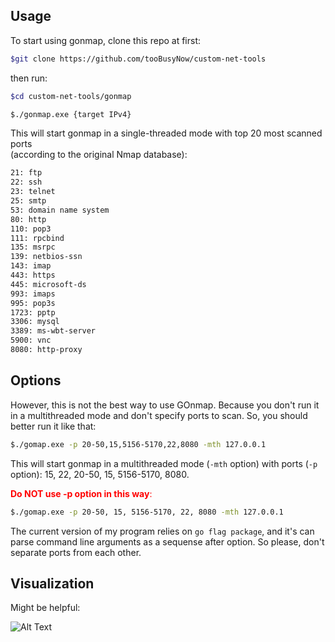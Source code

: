 ## Usage

To start using gonmap, clone this repo at first: 
```sh
$git clone https://github.com/tooBusyNow/custom-net-tools
``` 
then run:


```sh
$cd custom-net-tools/gonmap

$./gonmap.exe {target IPv4}
```
This will start gonmap in a single-threaded mode with top 20 most scanned ports <br>(according to the original Nmap database):

```sh
21: ftp
22: ssh
23: telnet
25: smtp
53: domain name system
80: http
110: pop3
111: rpcbind
135: msrpc
139: netbios-ssn
143: imap
443: https
445: microsoft-ds
993: imaps
995: pop3s
1723: pptp
3306: mysql
3389: ms-wbt-server
5900: vnc
8080: http-proxy
```

## Options

However, this is not the best way to use GOnmap. Because you don't run it in a multithreaded mode and don't specify ports to scan. So, you should better run it like that:

```sh
$./gomap.exe -p 20-50,15,5156-5170,22,8080 -mth 127.0.0.1
```

This will start gonmap in a multithreaded mode (`-mth` option) with ports (`-p` option): 15, 22, 20-50, 15, 5156-5170, 8080.


<span style="color:red">**Do NOT use -p option in this way**:</span>
```sh
$./gomap.exe -p 20-50, 15, 5156-5170, 22, 8080 -mth 127.0.0.1
```
The current version of my program relies on `go flag package`, and it's can parse command line arguments as a sequense after option. So please, don't separate ports from each other. 


## Visualization

Might be helpful:

![Alt Text](/custom-net-tools/gonmap/utils/demo.gif)